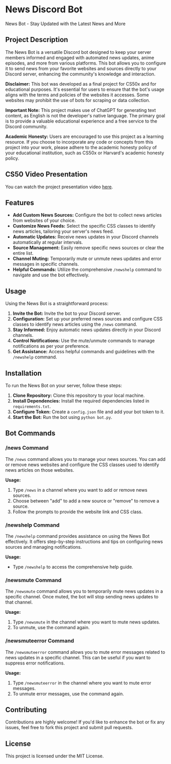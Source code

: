 # News Discord Bot

News Bot - Stay Updated with the Latest News and More

## Project Description

The News Bot is a versatile Discord bot designed to keep your server members informed and engaged with automated news updates, anime episodes, and more from various platforms. This bot allows you to configure it to send news from your favorite websites and sources directly to your Discord server, enhancing the community's knowledge and interaction.

**Disclaimer:**
This bot was developed as a final project for CS50x and for educational purposes. It's essential for users to ensure that the bot's usage aligns with the terms and policies of the websites it accesses. Some websites may prohibit the use of bots for scraping or data collection.

**Important Note:**
This project makes use of ChatGPT for generating text content, as English is not the developer's native language. The primary goal is to provide a valuable educational experience and a free service to the Discord community.

**Academic Honesty:**
Users are encouraged to use this project as a learning resource. If you choose to incorporate any code or concepts from this project into your work, please adhere to the academic honesty policy of your educational institution, such as CS50x or Harvard's academic honesty policy. 

## CS50 Video Presentation

You can watch the project presentation video [here](https://youtu.be/aUQMRz3hCaM).

## Features

- **Add Custom News Sources:** Configure the bot to collect news articles from websites of your choice.
- **Customize News Feeds:** Select the specific CSS classes to identify news articles, tailoring your server's news feed.
- **Automatic Updates:** Receive news updates in your Discord channels automatically at regular intervals.
- **Source Management:** Easily remove specific news sources or clear the entire list.
- **Channel Muting:** Temporarily mute or unmute news updates and error messages in specific channels.
- **Helpful Commands:** Utilize the comprehensive `/newshelp` command to navigate and use the bot effectively.

## Usage

Using the News Bot is a straightforward process:

1. **Invite the Bot:** Invite the bot to your Discord server.
2. **Configuration:** Set up your preferred news sources and configure CSS classes to identify news articles using the `/news` command.
3. **Stay Informed:** Enjoy automatic news updates directly in your Discord channels.
4. **Control Notifications:** Use the mute/unmute commands to manage notifications as per your preference.
5. **Get Assistance:** Access helpful commands and guidelines with the `/newshelp` command.

## Installation

To run the News Bot on your server, follow these steps:

1. **Clone Repository:** Clone this repository to your local machine.
2. **Install Dependencies:** Install the required dependencies listed in `requirements.txt`.
3. **Configure Token:** Create a `config.json` file and add your bot token to it.
4. **Start the Bot:** Run the bot using `python bot.py`.

## Bot Commands

### /news Command

The `/news` command allows you to manage your news sources. You can add or remove news websites and configure the CSS classes used to identify news articles on those websites.

**Usage:**
1. Type `/news` in a channel where you want to add or remove news sources.
2. Choose between "add" to add a new source or "remove" to remove a source.
3. Follow the prompts to provide the website link and CSS class.

### /newshelp Command

The `/newshelp` command provides assistance on using the News Bot effectively. It offers step-by-step instructions and tips on configuring news sources and managing notifications.

**Usage:**
- Type `/newshelp` to access the comprehensive help guide.

### /newsmute Command

The `/newsmute` command allows you to temporarily mute news updates in a specific channel. Once muted, the bot will stop sending news updates to that channel.

**Usage:**
1. Type `/newsmute` in the channel where you want to mute news updates.
2. To unmute, use the command again.

### /newsmuteerror Command

The `/newsmuteerror` command allows you to mute error messages related to news updates in a specific channel. This can be useful if you want to suppress error notifications.

**Usage:**
1. Type `/newsmuteerror` in the channel where you want to mute error messages.
2. To unmute error messages, use the command again.

## Contributing

Contributions are highly welcome! If you'd like to enhance the bot or fix any issues, feel free to fork this project and submit pull requests. 

## License

This project is licensed under the MIT License.

